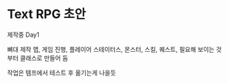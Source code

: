 # Text RPG 초안 
 제작중 Day1


뼈대 제작
맵, 게임 진행, 플레이어 스테이터스, 몬스터, 스킬, 퀘스트,
필요해 보이는 것부터 클래스로 만들어 둠

작업은 템프에서 테스트 후 옮기는게 나을듯

